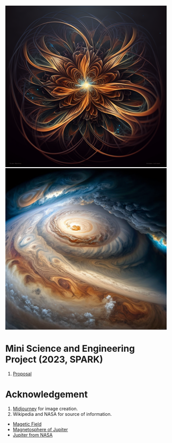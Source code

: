 ![Magetic Field created by Midjourney](./figures/MagneticField_by_Midjourney.png)
![Red Spot created by Midjourney](./figures/Red_Spot_Jupeter_by_Midjourney.png)
# Mini Science and Engineering Project (2023, SPARK)
1. [Proposal](./Jupeter_Project.md)

# Acknowledgement
1. [Midjourney](https://www.midjourney.com/) for image creation.
2. Wikipedia and NASA for source of information.
  * [Magetic Field](https://www2.jpl.nasa.gov/galileo/jupiter/magnetic_field.html#:~:text=It%20extends%20beyond%20the%20orbit,own%20magnetic%20field%20every%20day.)
  * [Magnetosphere of Jupiter](https://en.wikipedia.org/wiki/Magnetosphere_of_Jupiter)
  * [Jupiter from NASA](https://www.nasa.gov/jupiter)

